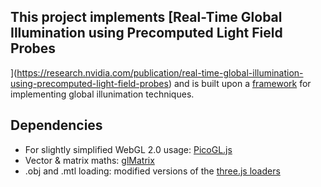 ## This project implements [Real-Time Global Illumination using Precomputed Light Field Probes
](https://research.nvidia.com/publication/real-time-global-illumination-using-precomputed-light-field-probes) and is built upon a [framework](https://github.com/Global-Illuminati/CoreFramework) for implementing global illunimation techniques.

## Dependencies

 - For slightly simplified WebGL 2.0 usage: [PicoGL.js](https://tsherif.github.io/picogl.js/)
 - Vector & matrix maths: [glMatrix](http://glmatrix.net/)
  - .obj and .mtl loading: modified versions of the [three.js loaders](https://github.com/mrdoob/three.js/blob/master/examples/js/loaders/OBJLoader.js)

